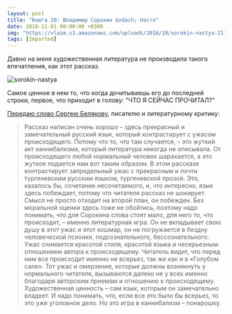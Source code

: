```yaml
---
layout: post
title: "Книга 20: Владимир Сорокин &ndash; Настя"
date: 2016-11-01 00:00:00 +0300
img: "https://vlaim.s3.amazonaws.com/uploads/2016/10/sorokin-nastya-211x300.jpg"
tags: [Imported]
---
```


Давно на меня художественная литература не производила такого впечатления, как этот рассказ.

![sorokin-nastya](https://vlaim.s3.amazonaws.com/uploads/2016/10/sorokin-nastya-211x300.jpg)

Самое ценное в нем то, что когда дочитываешь его до последней строки, первое, что приходит в голову: "ЧТО Я СЕЙЧАС ПРОЧИТАЛ?"

[Передаю слово Сергею Белякову](https://thequestion.ru/questions/151898/v-chem-khudozhestvennaya-cennost-rasskaza-vladimira-sorokina-nastya), писателю и литературному критику:

> Рассказ написан очень хорошо – здесь прекрасный и замечательный русский язык, который контрастирует с ужасом происходящего. Потому что то, что там случается, – это жуткий акт каннибализма, который литература никогда не описывала. От происходящего любой нормальный человек шарахается, а это жуткое подается нам вот таким образом. В этом рассказе контрастирует запредельный ужас с прекрасным и почти тургеневским русским языком, тургеневской прозой. Это, казалось бы, сочетание несочетаемого, и, что интересно, язык здесь побеждает, потому что читателя рассказ не шокирует. Смысл не просто отходит на второй план, он побежден. Без моральной оценки здесь тоже не обойтись, поэтому надо понимать, что для Сорокина слова стоят мало, для него то, что происходит, – именно литературная игра. Он не вкладывает свою душу в этот ужас и этот кошмар, он не погружается в бездну человеческой психики, подсознательного, бессознательного. Ужас снимается красотой стиля, красотой языка и несерьезным отношением автора к происходящему. Читатель видит, что перед ним все происходит именно не всерьез, так же как и в «Голубом сале». Тот ужас и омерзение, которые должны возникнуть у нормального читателя, вызываются далеко не у всех именно благодаря авторским приемам и отношению к происходящему. Художественная ценность – сам язык, которым он замечательно владеет. И надо понимать, что, если все это было бы всерьез, то это уже уголовное дело. Но это игра в каннибализм – понарошку.